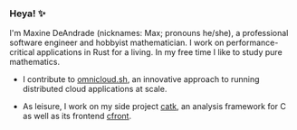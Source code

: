 ### Heya! ✨

I'm Maxine DeAndrade (nicknames: Max; pronouns he/she), a professional software engineer and hobbyist mathematician. I work on performance-critical applications in Rust for a living. In my free time I like to study pure mathematics.  

  - I contribute to [omnicloud.sh](https://omnicloud.sh), an innovative approach to running distributed cloud applications at scale.

  - As leisure, I work on my side project [catk](https://github.com/meowesque/catk), an analysis framework for C as well as its frontend [cfront](https://github.com/meowesque/cfront).
